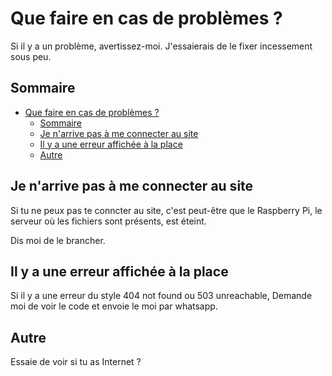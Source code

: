 # Que faire en cas de problèmes ?

Si il y a un problème, avertissez-moi.
J'essaierais de le fixer incessement sous peu.

## Sommaire

- [Que faire en cas de problèmes ?](#que-faire-en-cas-de-problèmes-)
  - [Sommaire](#sommaire)
  - [Je n'arrive pas à me connecter au site](#je-narrive-pas-à-me-connecter-au-site)
  - [Il y a une erreur affichée à la place](#il-y-a-une-erreur-affichée-à-la-place)
  - [Autre](#autre)

## Je n'arrive pas à me connecter au site

Si tu ne peux pas te conncter au site, c'est peut-être que le Raspberry Pi,
le serveur où les fichiers sont présents, est éteint.

Dis moi de le brancher.

## Il y a une erreur affichée à la place

Si il y a une erreur du style 404 not found ou 503 unreachable,
Demande moi de voir le code et envoie le moi par whatsapp.

## Autre

Essaie de voir si tu as Internet ?
